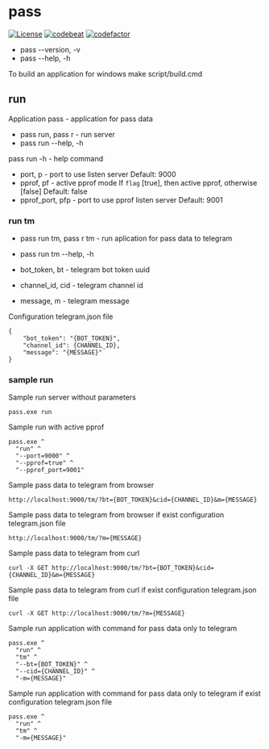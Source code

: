 # pass

[![License](https://img.shields.io/badge/license-MIT-blue.svg?label=License&maxAge=86400)](./LICENSE)
[![codebeat][1]][2] [![codefactor][3]][4]

[1]: https://codebeat.co/badges/d7a74a17-b99c-4d59-a07d-20685cf169e4 "Codebeat"
[2]: https://codebeat.co/projects/github-com-karpovdl-pass-master "Codebeat"

[3]: https://www.codefactor.io/repository/github/karpovdl/pass/badge "CodeFactor"
[4]: https://www.codefactor.io/repository/github/karpovdl/pass "CodeFactor"

* pass --version, -v
* pass --help, -h

To build an application for windows make script/build.cmd

## run

Application pass - application for pass data
* pass run, pass r - run server
* pass run --help, -h

pass run -h - help command
* port, p - port to use listen server
Default: 9000
* pprof, pf - active pprof mode
If `flag` [true], then active pprof, otherwise [false]
Default: false
* pprof_port, pfp - port to use pprof listen server
Default: 9001

### run tm

* pass run tm, pass r tm - run aplication for pass data to telegram
* pass run tm --help, -h

* bot_token, bt - telegram bot token uuid
* channel_id, cid - telegram channel id
* message, m - telegram message

Configuration telegram.json file
```
{
    "bot_token": "{BOT_TOKEN}",
    "channel_id": {CHANNEL_ID},
    "message": "{MESSAGE}"
}
```

### sample run

Sample run server without parameters
```
pass.exe run
```

Sample run with active pprof
```
pass.exe ^
  "run" ^
  "--port=9000" ^
  "--pprof=true" ^
  "--pprof_port=9001"
```

Sample pass data to telegram from browser
```
http://localhost:9000/tm/?bt={BOT_TOKEN}&cid={CHANNEL_ID}&m={MESSAGE}
```

Sample pass data to telegram from browser if exist configuration telegram.json file
```
http://localhost:9000/tm/?m={MESSAGE}
```

Sample pass data to telegram from curl
```
curl -X GET http://localhost:9000/tm/?bt={BOT_TOKEN}&cid={CHANNEL_ID}&m={MESSAGE}
```

Sample pass data to telegram from curl if exist configuration telegram.json file
```
curl -X GET http://localhost:9000/tm/?m={MESSAGE}
```

Sample run application with command for pass data only to telegram
```
pass.exe ^
  "run" ^
  "tm" ^
  "--bt={BOT_TOKEN}" ^
  "--cid={CHANNEL_ID}" ^
  "-m={MESSAGE}"
```

Sample run application with command for pass data only to telegram if exist configuration telegram.json file
```
pass.exe ^
  "run" ^
  "tm" ^
  "-m={MESSAGE}"
```
